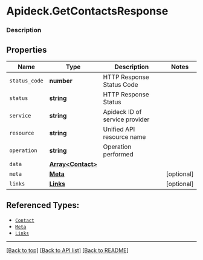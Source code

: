 # Apideck.GetContactsResponse

### Description

## Properties
Name | Type | Description | Notes
------------ | ------------- | ------------- | -------------
`status_code` | **number** | HTTP Response Status Code | 
`status` | **string** | HTTP Response Status | 
`service` | **string** | Apideck ID of service provider | 
`resource` | **string** | Unified API resource name | 
`operation` | **string** | Operation performed | 
`data` | [**Array&lt;Contact&gt;**](Contact.md) |  | 
`meta` | [**Meta**](Meta.md) |  | [optional] 
`links` | [**Links**](Links.md) |  | [optional] 





## Referenced Types:





* [`Contact`](Contact.md)
* [`Meta`](Meta.md)
* [`Links`](Links.md)

---

[[Back to top]](#) [[Back to API list]](../../../../README.md#documentation-for-api-endpoints) [[Back to README]](../../../../README.md)


